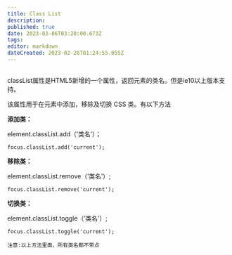 ```yaml
---
title: Class List
description: 
published: true
date: 2023-03-06T03:20:00.673Z
tags: 
editor: markdown
dateCreated: 2023-02-26T01:24:55.055Z
---
```


## 

classList属性是HTML5新增的一个属性，返回元素的类名。但是ie10以上版本支持。

该属性用于在元素中添加，移除及切换 CSS 类。有以下方法

**添加类：**

element.classList.add（’类名’）；

`focus.classList.add('current');`

**移除类：**

element.classList.remove（’类名’）;

`focus.classList.remove('current');`

**切换类：**

element.classList.toggle（’类名’）;

`focus.classList.toggle('current');`

`注意:以上方法里面，所有类名都不带点`